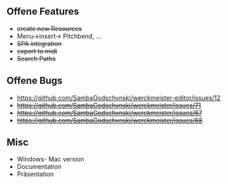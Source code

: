 ## Offene Features
 * ~~create new Resources~~
 * Menu->insert-> Pitchbend, ...
 * ~~SPA integration~~
 * ~~export to midi~~
 * ~~Search Paths~~
 
## Offene Bugs
 * https://github.com/SambaGodschynski/werckmeister-editor/issues/12
 * ~~https://github.com/SambaGodschynski/werckmeister/issues/71~~
 * ~~https://github.com/SambaGodschynski/werckmeister/issues/67~~
 * ~~https://github.com/SambaGodschynski/werckmeister/issues/68~~
## Misc
 * Windows- Mac version
 * Documentation
 * Präsentation

